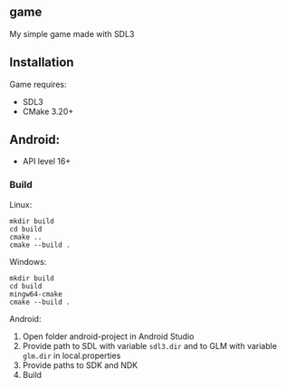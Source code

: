 ## game

My simple game made with SDL3

## Installation

Game requires:

- SDL3
- CMake 3.20+

## Android:

- API level 16+

### Build

Linux:

```
mkdir build
cd build
cmake ..
cmake --build .
```

Windows:

```
mkdir build
cd build
mingw64-cmake
cmake --build .
```

Android:

1) Open folder android-project in Android Studio
2) Provide path to SDL with variable `sdl3.dir` and to GLM with variable `glm.dir` in local.properties
3) Provide paths to SDK and NDK
4) Build
